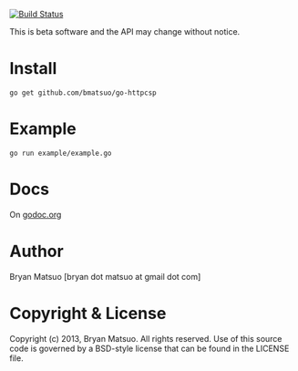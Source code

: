 [godoc.org]: http://godoc.org/github.com/bmatsuo/go-httpcsp/ "godoc.org"

[![Build Status](https://travis-ci.org/bmatsuo/go-httpcsp.png?branch=master)](https://travis-ci.org/bmatsuo/go-httpcsp)

This is beta software and the API may change without notice.

Install
=======

    go get github.com/bmatsuo/go-httpcsp

Example
=======

    go run example/example.go

Docs
====

On [godoc.org][]

Author
======

Bryan Matsuo [bryan dot matsuo at gmail dot com]

Copyright & License
===================

Copyright (c) 2013, Bryan Matsuo.
All rights reserved.
Use of this source code is governed by a BSD-style license that can be
found in the LICENSE file.
